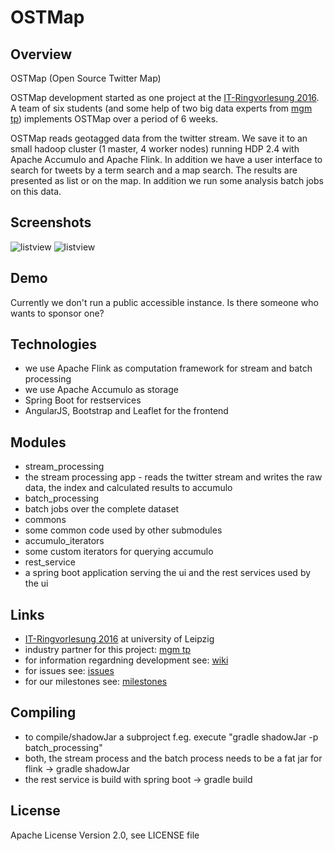 # OSTMap

## Overview
OSTMap (Open Source Twitter Map)

OSTMap development started as one project at the [IT-Ringvorlesung 2016](https://www.informatik.uni-leipzig.de/ifi/kooperation/it-ringvorlesung/sommersemester-2016/). A team of six students (and some help of two big data experts from [mgm tp](http://www.mgm-tp.com/)) implements OSTMap over a period of 6 weeks.

OSTMap reads geotagged data from the twitter stream. We save it to an small hadoop cluster (1 master, 4 worker nodes) running HDP 2.4 with Apache Accumulo and Apache Flink. In addition we have a user interface to search for tweets by a term search and a map search. The results are presented as list or on the map. In addition we run some analysis batch jobs on this data.

## Screenshots
![listview](https://raw.githubusercontent.com/IIDP/OSTMap/screenshots/screenshots/results_for_swimming_list.jpg)
![listview](https://github.com/IIDP/OSTMap/screenshots/screenshots/results_for_swimming_list.jpg)

## Demo
Currently we don't run a public accessible instance. Is there someone who wants to sponsor one?

## Technologies
* we use Apache Flink as computation framework for stream and batch processing
* we use Apache Accumulo as storage
* Spring Boot for restservices
* AngularJS, Bootstrap and Leaflet for the frontend

## Modules
* stream_processing
 * the stream processing app - reads the twitter stream and writes the raw data, the index and calculated results to accumulo
* batch_processing
 * batch jobs over the complete dataset 
* commons
 * some common code used by other submodules
* accumulo_iterators
 * some custom iterators for querying accumulo
* rest_service
 * a spring boot application serving the ui and the rest services used by the ui

## Links
* [IT-Ringvorlesung 2016](https://www.informatik.uni-leipzig.de/ifi/kooperation/it-ringvorlesung/sommersemester-2016/) at university of Leipzig
* industry partner for this project: [mgm tp](http://www.mgm-tp.com/)
* for information regardning development see: [wiki](https://github.com/IIDP/OSTMap/wiki)
* for issues see: [issues](https://github.com/IIDP/OSTMap/issues)
* for our milestones see: [milestones](https://github.com/IIDP/OSTMap/milestones)

## Compiling
* to compile/shadowJar a subproject f.eg. execute "gradle shadowJar -p batch_processing"
* both, the stream process and the batch process needs to be a fat jar for flink -> gradle shadowJar
* the rest service is build with spring boot -> gradle build

## License
 Apache License Version 2.0, see LICENSE file
